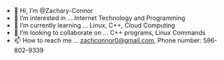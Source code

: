 - 👋 Hi, I’m @Zachary-Connor
- 👀 I’m interested in ... Internet Technology and Programming
- 🌱 I’m currently learning ... Linux, C++, Cloud Computing
- 💞️ I’m looking to collaborate on ... C++ programs, Linux Commands
- 📫 How to reach me ... zachconnor0@gmail.com, Phone number: 586-802-9339

<!---
Zachary-Connor/Zachary-Connor is a ✨ special ✨ repository because its `README.md` (this file) appears on your GitHub profile.
You can click the Preview link to take a look at your changes.
--->
